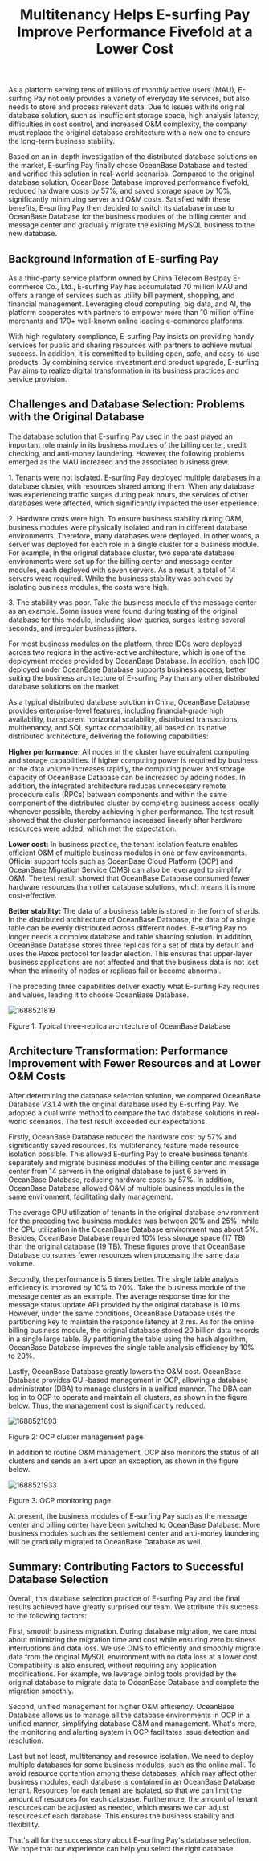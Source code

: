 ﻿---
slug: E-surfing-Pay
title: 'Multitenancy Helps E-surfing Pay Improve Performance Fivefold at a Lower Cost'
tags:
  - User Case
---

As a platform serving tens of millions of monthly active users (MAU), E-surfing Pay not only provides a variety of everyday life services, but also needs to store and process relevant data. Due to issues with its original database solution, such as insufficient storage space, high analysis latency, difficulties in cost control, and increased O&M complexity, the company must replace the original database architecture with a new one to ensure the long-term business stability.

Based on an in-depth investigation of the distributed database solutions on the market, E-surfing Pay finally chose OceanBase Database and tested and verified this solution in real-world scenarios. Compared to the original database solution, OceanBase Database improved performance fivefold, reduced hardware costs by 57%, and saved storage space by 10%, significantly minimizing server and O&M costs. Satisfied with these benefits, E-surfing Pay then decided to switch its database in use to OceanBase Database for the business modules of the billing center and message center and gradually migrate the existing MySQL business to the new database.

Background Information of E-surfing Pay
----

As a third-party service platform owned by China Telecom Bestpay E-commerce Co., Ltd., E-surfing Pay has accumulated 70 million MAU and offers a range of services such as utility bill payment, shopping, and financial management. Leveraging cloud computing, big data, and AI, the platform cooperates with partners to empower more than 10 million offline merchants and 170+ well-known online leading e-commerce platforms.

With high regulatory compliance, E-surfing Pay insists on providing handy services for public and sharing resources with partners to achieve mutual success. In addition, it is committed to building open, safe, and easy-to-use products. By combining service investment and product upgrade, E-surfing Pay aims to realize digital transformation in its business practices and service provision.

**Challenges and Database Selection: Problems with the Original Database**
----------------------------

The database solution that E-surfing Pay used in the past played an important role mainly in its business modules of the billing center, credit checking, and anti-money laundering. However, the following problems emerged as the MAU increased and the associated business grew.

1\. Tenants were not isolated. E-surfing Pay deployed multiple databases in a database cluster, with resources shared among them. When any database was experiencing traffic surges during peak hours, the services of other databases were affected, which significantly impacted the user experience.

2\. Hardware costs were high. To ensure business stability during O&M, business modules were physically isolated and ran in different database environments. Therefore, many databases were deployed. In other words, a server was deployed for each role in a single cluster for a business module. For example, in the original database cluster, two separate database environments were set up for the billing center and message center modules, each deployed with seven servers. As a result, a total of 14 servers were required. While the business stability was achieved by isolating business modules, the costs were high.

3\. The stability was poor. Take the business module of the message center as an example. Some issues were found during testing of the original database for this module, including slow queries, surges lasting several seconds, and irregular business jitters.

For most business modules on the platform, three IDCs were deployed across two regions in the active-active architecture, which is one of the deployment modes provided by OceanBase Database. In addition, each IDC deployed under OceanBase Database supports business access, better suiting the business architecture of E-surfing Pay than any other distributed database solutions on the market.

As a typical distributed database solution in China, OceanBase Database provides enterprise-level features, including financial-grade high availability, transparent horizontal scalability, distributed transactions, multitenancy, and SQL syntax compatibility, all based on its native distributed architecture, delivering the following capabilities:

**Higher performance:** All nodes in the cluster have equivalent computing and storage capabilities. If higher computing power is required by business or the data volume increases rapidly, the computing power and storage capacity of OceanBase Database can be increased by adding nodes. In addition, the integrated architecture reduces unnecessary remote procedure calls (RPCs) between components and within the same component of the distributed cluster by completing business access locally whenever possible, thereby achieving higher performance. The test result showed that the cluster performance increased linearly after hardware resources were added, which met the expectation.

**Lower cost:** In business practice, the tenant isolation feature enables efficient O&M of multiple business modules in one or few environments. Official support tools such as OceanBase Cloud Platform (OCP) and OceanBase Migration Service (OMS) can also be leveraged to simplify O&M. The test result showed that OceanBase Database consumed fewer hardware resources than other database solutions, which means it is more cost-effective.

**Better stability:** The data of a business table is stored in the form of shards. In the distributed architecture of OceanBase Database, the data of a single table can be evenly distributed across different nodes. E-surfing Pay no longer needs a complex database and table sharding solution. In addition, OceanBase Database stores three replicas for a set of data by default and uses the Paxos protocol for leader election. This ensures that upper-layer business applications are not affected and that the business data is not lost when the minority of nodes or replicas fail or become abnormal.

The preceding three capabilities deliver exactly what E-surfing Pay requires and values, leading it to choose OceanBase Database.

![1688521819](https://obcommunityprod.oss-cn-shanghai.aliyuncs.com/prod/blog/2023-07/1688521819891.png)

Figure 1: Typical three-replica architecture of OceanBase Database

**Architecture Transformation: Performance Improvement with Fewer Resources and at Lower O&M Costs**
-------------------------

After determining the database selection solution, we compared OceanBase Database V3.1.4 with the original database used by E-surfing Pay. We adopted a dual write method to compare the two database solutions in real-world scenarios. The test result exceeded our expectations.

Firstly, OceanBase Database reduced the hardware cost by 57% and significantly saved resources. Its multitenancy feature made resource isolation possible. This allowed E-surfing Pay to create business tenants separately and migrate business modules of the billing center and message center from 14 servers in the original database to just 6 servers in OceanBase Database, reducing hardware costs by 57%. In addition, OceanBase Database allowed O&M of multiple business modules in the same environment, facilitating daily management.

The average CPU utilization of tenants in the original database environment for the preceding two business modules was between 20% and 25%, while the CPU utilization in the OceanBase Database environment was about 5%. Besides, OceanBase Database required 10% less storage space (17 TB) than the original database (19 TB). These figures prove that OceanBase Database consumes fewer resources when processing the same data volume.

Secondly, the performance is 5 times better. The single table analysis efficiency is improved by 10% to 20%. Take the business module of the message center as an example. The average response time for the message status update API provided by the original database is 10 ms. However, under the same conditions, OceanBase Database uses the partitioning key to maintain the response latency at 2 ms. As for the online billing business module, the original database stored 20 billion data records in a single large table. By partitioning the table using the hash algorithm, OceanBase Database improves the single table analysis efficiency by 10% to 20%.

Lastly, OceanBase Database greatly lowers the O&M cost. OceanBase Database provides GUI-based management in OCP, allowing a database administrator (DBA) to manage clusters in a unified manner. The DBA can log in to OCP to operate and maintain all clusters, as shown in the figure below. Thus, the management cost is significantly reduced.

![1688521893](/img/blogs/users/E-surfing-Pay/1688521893238.png)

Figure 2: OCP cluster management page

In addition to routine O&M management, OCP also monitors the status of all clusters and sends an alert upon an exception, as shown in the figure below.

![1688521933](/img/blogs/users/E-surfing-Pay/1688521933034.png)

Figure 3: OCP monitoring page

At present, the business modules of E-surfing Pay such as the message center and billing center have been switched to OceanBase Database. More business modules such as the settlement center and anti-money laundering will be gradually migrated to OceanBase Database as well.

**Summary: Contributing Factors to Successful Database Selection**
--------------------

Overall, this database selection practice of E-surfing Pay and the final results achieved have greatly surprised our team. We attribute this success to the following factors:

First, smooth business migration. During database migration, we care most about minimizing the migration time and cost while ensuring zero business interruptions and data loss. We use OMS to efficiently and smoothly migrate data from the original MySQL environment with no data loss at a lower cost. Compatibility is also ensured, without requiring any application modifications. For example, we leverage binlog tools provided by the original database to migrate data to OceanBase Database and complete the migration smoothly.

Second, unified management for higher O&M efficiency. OceanBase Database allows us to manage all the database environments in OCP in a unified manner, simplifying database O&M and management. What's more, the monitoring and alerting system in OCP facilitates issue detection and resolution.

Last but not least, multitenancy and resource isolation. We need to deploy multiple databases for some business modules, such as the online mall. To avoid resource contention among these databases, which may affect other business modules, each database is contained in an OceanBase Database tenant. Resources for each tenant are isolated, so that we can limit the amount of resources for each database. Furthermore, the amount of tenant resources can be adjusted as needed, which means we can adjust resources of each database. This ensures the business stability and flexibility.

That's all for the success story about E-surfing Pay's database selection. We hope that our experience can help you select the right database.